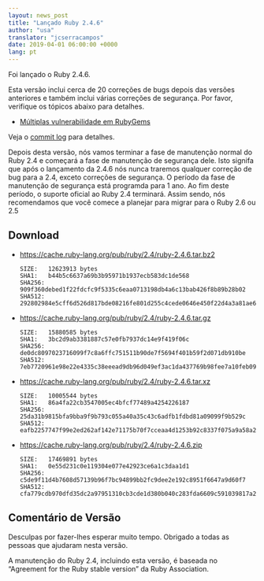 ```yaml
---
layout: news_post
title: "Lançado Ruby 2.4.6"
author: "usa"
translator: "jcserracampos"
date: 2019-04-01 06:00:00 +0000
lang: pt
---
```


Foi lançado o Ruby 2.4.6.

Esta versão inclui cerca de 20 correções de bugs depois das versões anteriores e também inclui várias correções de segurança.
Por favor, verifique os tópicos abaixo para detalhes.

* [Múltiplas vulnerabilidade em RubyGems](/en/news/2019/03/05/multiple-vulnerabilities-in-rubygems/)

Veja o [commit log](https://github.com/ruby/ruby/compare/v2_4_5...v2_4_6) para detalhes.

Depois desta versão, nós vamos terminar a fase de manutenção normal do Ruby 2.4
e começará a fase de manutenção de segurança dele.
Isto signifa que após o lançamento da 2.4.6 nós nunca traremos qualquer correção de bug
para a 2.4, exceto correções de segurança.
O período da fase de manutenção de segurança está programda para 1 ano.
Ao fim deste período, o suporte oficial ao Ruby 2.4 terminará.
Assim sendo, nós recomendamos que você comece a planejar para migrar para o Ruby 2.6 ou 2.5

## Download

* <https://cache.ruby-lang.org/pub/ruby/2.4/ruby-2.4.6.tar.bz2>

      SIZE:   12623913 bytes
      SHA1:   b44b5c6637a69b3b95971b1937ecb583dc1de568
      SHA256: 909f360debed1f22fdcfc9f5335c6eaa0713198db4a6c13bab426f8b89b28b02
      SHA512: 292802984e5cff6d526d817bde08216fe801d255c4cede0646e450f22d4a3a81ae612ec5d193dcc2a888e3e98b2531af845b6b863a2952bcf3fb863f95368bcf

* <https://cache.ruby-lang.org/pub/ruby/2.4/ruby-2.4.6.tar.gz>

      SIZE:   15880585 bytes
      SHA1:   3bc2d9ab3381887c57e0fb7937dc14e9f419f06c
      SHA256: de0dc8097023716099f7c8a6ffc751511b90de7f5694f401b59f2d071db910be
      SHA512: 7eb7720961e98e22e4335c38eeead9db96d049ef3ac1da437769b98fee7a10feb092643ce75822a2fe3bd5fd94938417ab5c2de7c6056afe0abf6e4cf03ca282

* <https://cache.ruby-lang.org/pub/ruby/2.4/ruby-2.4.6.tar.xz>

      SIZE:   10005544 bytes
      SHA1:   86a4fa22cb3547005ec4bfcf77489a4254226187
      SHA256: 25da31b9815bfa9bba9f9b793c055a40a35c43c6adfb1fdbd81a09099f9b529c
      SHA512: eafb2257747f99e2ed262af142e71175b70f7cceaa4d1253b92c8337f075a9a58a2d93b029d75e11a9b124f112a8f0983273b2b30afc147b5cf71a8dbb5fa0ba

* <https://cache.ruby-lang.org/pub/ruby/2.4/ruby-2.4.6.zip>

      SIZE:   17469891 bytes
      SHA1:   0e55d231c0e119304e077e42923ce6a1c3daa1d1
      SHA256: c5de9f11d4b7608d57139b96f7bc94899bb2fc9dee2e192c8951f6647a9d60f7
      SHA512: cfa779cdb970dfd35dc2a97951310cb3cde1d380b040c283fda6609c591039817a2847ab7174f7a9ee7f7adbb610709b57914bb26e5c015a20d5fe880c569855

## Comentário de Versão

Desculpas por fazer-lhes esperar muito tempo.
Obrigado a todas as pessoas que ajudaram nesta versão.

A manutenção do Ruby 2.4, incluindo esta versão, é baseada no “Agreement for the Ruby stable version” da Ruby Association.
